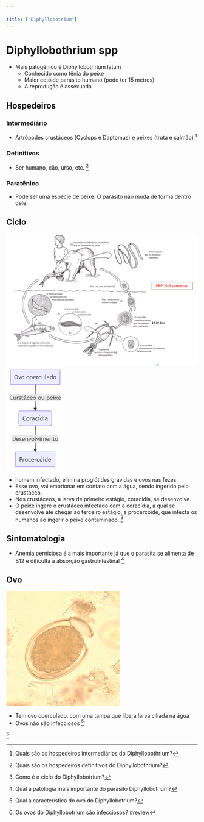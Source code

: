```yaml
---

title: ["Diphyllobotrium"]
---
```

# Diphyllobothrium spp
+ Mais patogênico é Diphyllobothrium latum
	+ Conhecido como tênia do peixe
	+ Maior cetóide parasito humano (pode ter 15 metros)
	+ A reprodução é assexuada
## Hospedeiros
### Intermediário
+ Artrópodes crustáceos (Cyclops e Daptomus) e peixes (truta e salmão) [^927097]

[^927097]: Quais são os hospedeiros intermediários do Diphyllobothrium?


### Definitivos
+ Ser humano, cão, urso, etc. [^750517]

[^750517]: Quais são os hospedeiros definitivos do Diphyllobothrium?


### Paratênico
+ Pode ser uma espécie de peixe. O parasito não muda de forma dentro dele.

## Ciclo
![Pasted image 20210331154213.png](Pasted%20image%2020210331154213.png)
![Pasted image 20210409154737.png](Pasted%20image%2020210409154737.png)
+ homem infectado, elimina proglótides grávidas e ovos nas fezes. 
+ Esse ovo, vai embrionar em contato com a água, sendo ingerido pelo crustáceo. 
+ Nos crustáceos, a larva de primeiro estágio, coracídia, se desenvolve. 
+ O peixe ingere o crustáceo infectado com a coracídia, a qual se desenvolve até chegar ao terceiro estágio, a procercóide, que infecta os humanos ao ingerir o peixe contaminado. [^341333]

[^341333]: Como é o ciclo do Diphyllobotrium?


## Sintomatologia
+ Anemia perniciosa é a mais importante já que o parasita se alimenta de B12 e dificulta a absorção gastrointestinal [^340234]

[^340234]: Qual a patologia mais importante do parasito Diphyllobotrium?


## Ovo
![Pasted image 20210409153557.png](Pasted%20image%2020210409153557.png)
+ Tem ovo operculado, com uma tampa que libera larva ciliada na água
+ Ovos não são infecciosos [^862444]

[^862444]: Qual a característica do ovo do Diphyllobotrium?

[^416355]

[^416355]: Os ovos do Diphyllobotrium são infecciosos?
#review 
